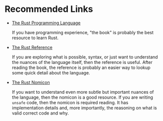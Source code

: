 # Recommended Links

* [The Rust Programming Language](https://doc.rust-lang.org/stable/book/)

  If you have programming experience, "the book" is probably the best resource
  to learn Rust.

* [The Rust Reference](https://doc.rust-lang.org/stable/reference/)

  If you are exploring what is possible, syntax, or just want to understand the
  nuances of the language itself, then the reference is useful. After reading
  the book, the reference is probably an easier way to lookup some quick detail
  about the language.

* [The Rust Nomicon](https://doc.rust-lang.org/nomicon/)

  If you want to understand even more subtle but important nuances of the
  language, then the nomicon is a good resource. If you are writing `unsafe`
  code, then the nomicon is required reading. It has implementation details and,
  more importantly, the reasoning on what is valid correct code and why.
